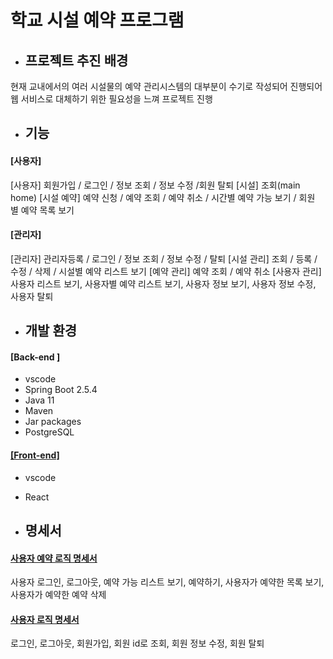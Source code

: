 # 학교 시설 예약 프로그램

- ## 프로젝트 추진 배경

현재 교내에서의 여러 시설물의 예약 관리시스템의 대부분이 수기로 작성되어 진행되어 웹 서비스로 대체하기 위한 필요성을 느껴 프로젝트 진행



- ## 기능

#### [사용자]

[사용자] 회원가입 / 로그인 / 정보 조회 / 정보 수정 /회원 탈퇴 
[시설] 조회(main home)
[시설 예약] 예약 신청 / 예약 조회  / 예약 취소 / 시간별 예약 가능 보기 / 회원 별 예약 목록 보기

#### [관리자]

[관리자] 관리자등록 / 로그인 / 정보 조회 / 정보 수정 / 탈퇴
[시설 관리] 조회 / 등록 / 수정 / 삭제 / 시설별 예약 리스트 보기
[예약 관리] 예약 조회  / 예약 취소
[사용자 관리] 사용자 리스트 보기, 사용자별 예약 리스트 보기, 사용자 정보 보기, 사용자 정보 수정, 사용자 탈퇴 



- ## 개발 환경

#### [Back-end ]

- vscode
- Spring Boot 2.5.4
- Java 11
- Maven
- Jar packages
- PostgreSQL

#### [[Front-end]](https://github.com/iyk2h/booking_service_front)

- vscode
- React



- ## 명세서



#### [사용자 예약 로직 명세서](../masterd/Documents/student_booking_api.md)

사용자 로그인, 로그아웃, 예약 가능 리스트 보기, 예약하기, 사용자가 예약한 목록 보기, 사용자가 예약한 예약 삭제



#### [사용자 로직 명세서](../master/Documents/student_api.md)

로그인, 로그아웃, 회원가입, 회원 id로 조회, 회원 정보 수정, 회원 탈퇴





